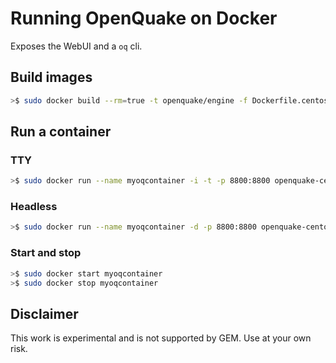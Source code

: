 # Running OpenQuake on Docker #

Exposes the WebUI and a `oq` cli.

## Build images ##

```bash
>$ sudo docker build --rm=true -t openquake/engine -f Dockerfile.centos .
```

## Run a container ##


### TTY ###

```bash
>$ sudo docker run --name myoqcontainer -i -t -p 8800:8800 openquake-centos7
```

### Headless ###

```bash
>$ sudo docker run --name myoqcontainer -d -p 8800:8800 openquake-centos7
```

### Start and stop ###

```bash
>$ sudo docker start myoqcontainer
>$ sudo docker stop myoqcontainer
```


## Disclaimer ##

This work is experimental and is not supported by GEM. Use at your own risk.
